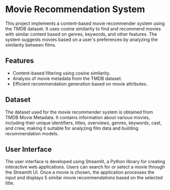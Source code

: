 
# Movie Recommendation System
This project implements a content-based movie recommender system using the TMDB dataset. It uses cosine similarity to find and recommend movies with similar content based on genres, keywords, and other features. The system suggests movies based on a user's preferences by analyzing the similarity between films.


## Features

- Content-based filtering using cosine similarity.
- Analysis of movie metadata from the TMDB dataset.
- Efficient recommendation generation based on movie attributes.

## Dataset
The dataset used for the movie recommender system is obtained from TMDB Movie Metadata. It contains information about various movies, including their unique identifiers, titles, overviews, genres, keywords, cast, and crew, making it suitable for analyzing film data and building recommendation models.


## User Interface
The user interface is developed using Streamlit, a Python library for creating interactive web applications. Users can search for or select a movie through the Streamlit UI. Once a movie is chosen, the application processes the input and displays 5 similar movie recommendations based on the selected title.